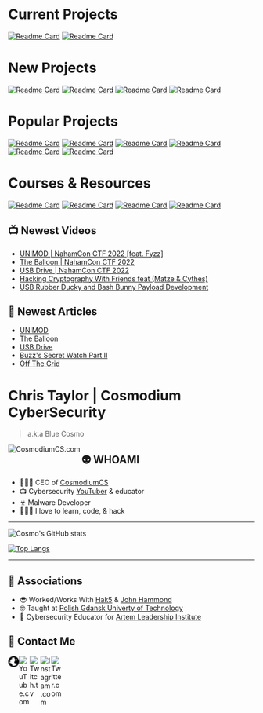 <!-- current projects -->
# Current Projects
[![Readme Card](https://github-readme-stats.vercel.app/api/pin/?username=CosmodiumCS&repo=Cryptex&theme=dark)](https://github.com/AlexKollar/Cryptex)
[![Readme Card](https://github-readme-stats.vercel.app/api/pin/?username=CosmodiumCS&repo=TREMOR&theme=dark)](https://github.com/CosmodiumCS/TREMOR)

<!-- new projects -->
# New Projects
[![Readme Card](https://github-readme-stats.vercel.app/api/pin/?username=CosmodiumCS&repo=OnlyRAT&theme=dark)](https://github.com/CosmodiumCS/OnlyRAT)
[![Readme Card](https://github-readme-stats.vercel.app/api/pin/?username=CosmodiumCS&repo=DucKeyhook&theme=dark)](https://github.com/CosmodiumCS/DucKeyhook)
[![Readme Card](https://github-readme-stats.vercel.app/api/pin/?username=CosmodiumCS&repo=BunnyKeyhook&theme=dark)](https://github.com/CosmodiumCS/BunnyKeyhook)
[![Readme Card](https://github-readme-stats.vercel.app/api/pin/?username=CosmodiumCS&repo=SharkTato&theme=dark)](https://github.com/CosmodiumCS/SharkTato)

<!-- popular projects -->
# Popular Projects
[![Readme Card](https://github-readme-stats.vercel.app/api/pin/?username=CosmodiumCS&repo=DucKey-Logger&theme=dark)](https://github.com/CosmodiumCS/DucKey-Logger)
[![Readme Card](https://github-readme-stats.vercel.app/api/pin/?username=CosmodiumCS&repo=Lets-Learn&theme=dark)](https://github.com/CosmodiumCS/Lets-Learn)
[![Readme Card](https://github-readme-stats.vercel.app/api/pin/?username=CosmodiumCS&repo=BunnyLogger&theme=dark)](https://github.com/CosmodiumCS/BunnyLogger)
[![Readme Card](https://github-readme-stats.vercel.app/api/pin/?username=CosmodiumCS&repo=EthicalHacker-EDC&theme=dark)](https://github.com/CosmodiumCS/EthicalHacker-EDC)
[![Readme Card](https://github-readme-stats.vercel.app/api/pin/?username=CosmodiumCS&repo=profiler&theme=dark)](https://github.com/CosmodiumCS/profiler)
[![Readme Card](https://github-readme-stats.vercel.app/api/pin/?username=CosmodiumCS&repo=capulator&theme=dark)](https://github.com/CosmodiumCS/capulator)

<!-- courses and resources -->
# Courses & Resources
[![Readme Card](https://github-readme-stats.vercel.app/api/pin/?username=CosmodiumCS&repo=Introduction-to-Python3&theme=dark)](https://github.com/CosmodiumCS/Introduction-to-Python3)
[![Readme Card](https://github-readme-stats.vercel.app/api/pin/?username=CosmodiumCS&repo=Introduction-to-Cryptography&theme=dark)](https://github.com/CosmodiumCS/Introduction-to-Cryptography)
[![Readme Card](https://github-readme-stats.vercel.app/api/pin/?username=CosmodiumCS&repo=CTF&theme=dark)](https://github.com/CosmodiumCS/CTF)
[![Readme Card](https://github-readme-stats.vercel.app/api/pin/?username=CosmodiumCS&repo=HTTP-List&theme=dark)](https://github.com/CosmodiumCS/HTTP-List)

<!-- new videos from youtube -->
## 📺 Newest Videos
<!-- YOUTUBE:START -->
- [UNIMOD | NahamCon CTF 2022 [feat. Fyzz]](https://www.youtube.com/watch?v=auU3iGrMZlE)
- [The Balloon | NahamCon CTF 2022](https://www.youtube.com/watch?v=MpFmieSqd58)
- [USB Drive | NahamCon CTF 2022](https://www.youtube.com/watch?v=yzQpS3kVJnU)
- [Hacking Cryptography With Friends feat &lpar;Matze &amp; Cythes&rpar;](https://www.youtube.com/watch?v=0ONyLgY4kTE)
- [USB Rubber Ducky and Bash Bunny Payload Development](https://www.youtube.com/watch?v=U74QqEa4GRc)
<!-- YOUTUBE:END -->

<!-- new blogs from cosmodiumcs -->
## 📗 Newest Articles
<!-- BLOG-POST-LIST:START -->
- [UNIMOD](https://www.cosmodiumcs.com/post/unimod)
- [The Balloon](https://www.cosmodiumcs.com/post/the-balloon)
- [USB Drive](https://www.cosmodiumcs.com/post/usb-drive)
- [Buzz&#39;s Secret Watch Part II](https://www.cosmodiumcs.com/post/buzz-s-secret-watch-part-ii)
- [Off The Grid](https://www.cosmodiumcs.com/post/off-the-grid)
<!-- BLOG-POST-LIST:END -->

<!-- about me -->
# Chris Taylor | Cosmodium CyberSecurity
> a.k.a Blue Cosmo

<!-- picture -->
[<img align="left" alt="CosmodiumCS.com" width="150px" src="https://static.wixstatic.com/media/1a48ab_3abeb327b98e4f2ba02edbc42027e9e4~mv2.jpg/v1/fill/w_250,h_250,al_c,q_80,usm_0.66_1.00_0.01/DSC_1486_edited.webp"/>][website]

<!-- more on me -->
## 👽 WHOAMI
- 👨🏽‍💼 CEO of [CosmodiumCS][website]
- 📺 Cybersecurity [YouTuber][youtube] & educator
- ☣ Malware Developer
- 👨🏽‍💻 I love to learn, code, & hack

---

<!-- stat card -->
![Cosmo's GitHub stats](https://github-readme-stats.vercel.app/api?username=CosmodiumCS&show_icons=true&theme=dark)

<!-- top languages -->
[![Top Langs](https://github-readme-stats.vercel.app/api/top-langs/?username=CosmodiumCS&theme=dark)](https://github.com/anuraghazra/github-readme-stats)

---

<!-- affiliations and associations -->
## 🤝 Associations
- 😎 Worked/Works With [Hak5](hak5) & [John Hammond](john)
- 🤓 Taught at [Polish Gdansk Univerty of Technology](https://pg.edu.pl/en/university)
- 🏫 Cybersecurity Educator for [Artem Leadership Institute](artem)

<!-- contact information -->
## 🤙 Contact Me
[<img align="left" alt="CosmodiumCS.com" width="22px" src="https://raw.githubusercontent.com/iconic/open-iconic/master/svg/globe.svg"/>][website]
[<img align="left" alt="YouTube.com" width="22px" src="https://cdn.jsdelivr.net/npm/simple-icons@v3/icons/youtube.svg"/>][youtube]
[<img align="left" alt="Twitch.tv" width="22px" src="https://cdn.jsdelivr.net/npm/simple-icons@v3/icons/twitch.svg"/>][twitch]
[<img align="left" alt="Instagram.com" width="22px" src="https://cdn.jsdelivr.net/npm/simple-icons@v3/icons/instagram.svg"/>][instagram]
[<img align="left" alt="Twitter.com" width="22px" src="https://cdn.jsdelivr.net/npm/simple-icons@v3/icons/twitter.svg"/>][twitter]

<!-- variables -->
[website]: https://www.cosmodiumcs.com
[youtube]: https://www.youtube.com/c/CosmodiumCS
[twitch]: https://www.twitch.tv/cosmodiumcs
[instagram]: https://www.instagram.com/cosmodium.cs/
[twitter]: https://www.twitter.com/CosmodiumCS

[john]: https://github.com/JohnHammond
[hak5]: https://shop.hak5.org/
[artem]: https://www.artemleaders.com/
